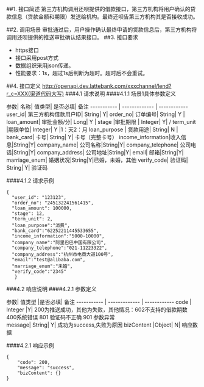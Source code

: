 ##1. 接口简述
第三方机构调用还呗提供的借款接口，第三方机构将用户确认的贷款信息（贷款金额和期限）发送给机构。最终还呗告第三方机构其是否接收成功。



##2. 调用场景
审批通过后，用户操作确认最终申请的贷款信息后，第三方机构将调用还呗提供的推送审批确认结果接口。
##3. 接口要求
* https接口
* 接口采用post方式
* 数据组织采用json传递。
* 性能要求：1s，超过1s后判断为超时。超时后不会重试。

##4. 接口定义
http://openapi.dev.lattebank.com/xxxchannel/lend?r_c=XXX(渠道代码大写)
###4.1 请求说明
####4.1.1 场景1具体参数定义

参数|  名称|  值类型| 是否必填|  备注
----------- | ------------- | ------------
user_id| 第三方机构借款用户ID|  String|  Y|
order_no|  订单编号|  String|  Y |
loan_amount| 审批金额/分|  Long|  Y |
stage |审批期限 | Integer| Y| /
term_unit |期限单位|  Integer| Y |1：天2：月
loan_purpose | 贷款用途|  String|  N |
bank_card| 卡号|  String|  Y| 卡号（完整卡号）
income_information|收入信息|String|Y|
company_name|	公司名称|String|Y|
company_telephone|	公司电话|String|Y|
company_address|	公司地址|String|Y|
email|	邮箱|String|Y|
marriage_enum|	婚姻状况|String|Y|已婚，未婚，其他
verify_code| 验证码| String|  Y| 验证码

####4.1.2 请求示例
```
{
  "user_id": "123123",
  "order_no": "245132241561415",
  "loan_amount": 100000,
  "stage": 12,
  "term_unit": 2,
  "loan_purpose":"消费",
  "bank_card":"62252211445533655",
  "income_information":"5000-10000",
  "company_name":"阿里巴巴中国有限公司",
  "company_telephone":"021-11223322",
  "company_address":"杭州市电商大道100号",
  "email":"test@alibaba.com",
  "marriage_enum":"未婚",
  "verify_code":"2345"
   }
```
###4.2 响应说明
####4.2.1 参数定义

参数|   值类型 |是否必填|  备注
----------- | ------------- | ------------
code | Integer |Y| 200为推送成功，其他为失败，其他情况：602不支持的借款期数 400系统错误 801 验证码不正确 901 参数异常  
message| String|  Y| 成功为success,失败为原因
bizContent |Object| N| 响应数据

####4.2.1 响应示例
```
{
    "code": 200,
    "message": "success",
    "bizContent": {}
}
```
